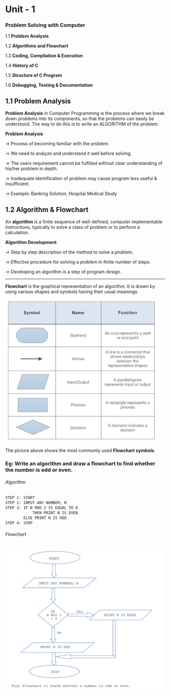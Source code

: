 # Unit - 1
### Problem Solving with Computer

1.1 **Problem Analysis**

1.2 **Algorithms and Flowchart**

1.3 **Coding, Compilation & Execution**

1.4 **History of C**

1.5 **Structure of C Program**

1.6 **Debugging, Testing & Documentation**

## 1.1 Problem Analysis

**Problem Analysis** in Computer Programming is the process where we break down problems into its components, so that the problems can easily be understood. The way to do this is to write an ALGORITHM of the problem.

 **Problem Analysis**

→ Process of becoming familiar with the problem.

→ We need to analyze and understand it well before solving.

→ The users requirement cannot be fulfilled without clear understanding of his/her 
  problem in depth. 

→ Inadequate identification of problem may cause program less useful & insufficient.

→ Example: Banking Solution, Hospital Medical Study

## 1.2 Algorithm & Flowchart

An **algorithm** is a finite sequence of well-defined, computer implementable instructions, typically to solve a class of problem or to perform a calculation.

**Algorithm Development**

→ Step by step description of the method to solve a problem.

→ Effective procedure for solving a problem in finite number of steps.

→ Developing an algorithm is a step of program design.

-----
**Flowchart** is the graphical representation of an algorithm. It is drawn by using various shapes and symbols having their usual meanings.

![Flowchart Symbols](./flowchart%20symbols.jpg?raw=true)

The picture above shows the most commonly used **Flowchart symbols**.


### Eg: Write an algorithm and draw a flowchart to find whether the number is odd or even.

###### Algorithm
```
STEP 1: START
STEP 2: INPUT ANY NUMBER; N
STEP 3: IF N MOD 2 IS EQUAL TO 0
            THEN PRINT N IS EVEN
        ELSE PRINT N IS ODD
STEP 4: STOP 
```
###### Flowchart
![Flowchart for Odd or Even](./odd-or-even.PNG?raw=true)
